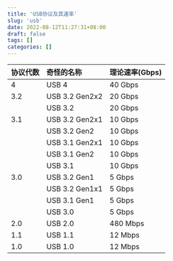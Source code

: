 ```yaml
---
title: 'USB协议及其速率'
slug: 'usb'
date: 2022-08-12T11:27:31+08:00
draft: false
tags: []
categories: []
---
```


| 协议代数 | 奇怪的名称     | 理论速率(Gbps) |
| :------- | :------------- | :------------- |
| 4        | USB 4          | 40 Gbps        |
| 3.2      | USB 3.2 Gen2x2 | 20 Gbps        |
|          | USB 3.2        | 20 Gbps        |
| 3.1      | USB 3.2 Gen2x1 | 10 Gbps        |
|          | USB 3.2 Gen2   | 10 Gbps        |
|          | USB 3.1 Gen2x1 | 10 Gbps        |
|          | USB 3.1 Gen2   | 10 Gbps        |
|          | USB 3.1        | 10 Gbps        |
| 3.0      | USB 3.2 Gen1   | 5 Gbps         |
|          | USB 3.2 Gen1x1 | 5 Gbps         |
|          | USB 3.1 Gen1   | 5 Gbps         |
|          | USB 3.0        | 5 Gbps         |
| 2.0      | USB 2.0        | 480 Mbps       |
| 1.1      | USB 1.1        | 12 Mbps        |
| 1.0      | USB 1.0        | 12 Mbps        |
